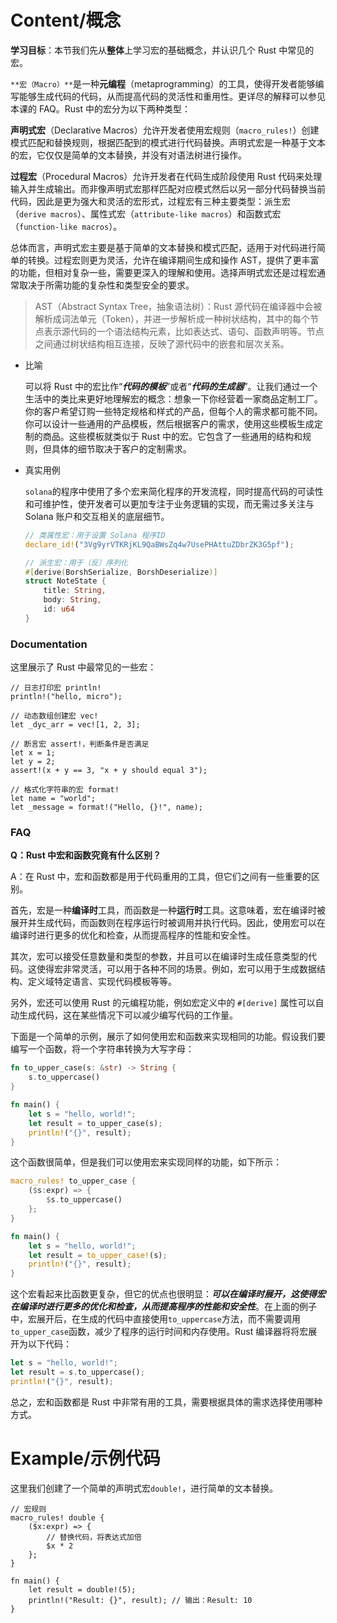 # Content/概念

**学习目标**：本节我们先从**整体**上学习宏的基础概念，并认识几个 Rust 中常见的宏。

`**宏（Macro）**`是一种**元编程**（metaprogramming）的工具，使得开发者能够编写能够生成代码的代码，从而提高代码的灵活性和重用性。更详尽的解释可以参见本课的 FAQ。Rust 中的宏分为以下两种类型：

**声明式宏**（Declarative Macros）允许开发者使用宏规则（`macro_rules!`）创建模式匹配和替换规则，根据匹配到的模式进行代码替换。声明式宏是一种基于文本的宏，它仅仅是简单的文本替换，并没有对语法树进行操作。

**过程宏**（Procedural Macros）允许开发者在代码生成阶段使用 Rust 代码来处理输入并生成输出。而非像声明式宏那样匹配对应模式然后以另一部分代码替换当前代码，因此是更为强大和灵活的宏形式，过程宏有三种主要类型：派生宏（`derive macros`）、属性式宏（`attribute-like macros`）和函数式宏（`function-like macros`）。

总体而言，声明式宏主要是基于简单的文本替换和模式匹配，适用于对代码进行简单的转换。过程宏则更为灵活，允许在编译期间生成和操作 AST，提供了更丰富的功能，但相对复杂一些，需要更深入的理解和使用。选择声明式宏还是过程宏通常取决于所需功能的复杂性和类型安全的要求。

> AST（Abstract Syntax Tree，抽象语法树）：Rust 源代码在编译器中会被解析成词法单元（Token），并进一步解析成一种树状结构，其中的每个节点表示源代码的一个语法结构元素，比如表达式、语句、函数声明等。节点之间通过树状结构相互连接，反映了源代码中的嵌套和层次关系。
> 

- 比喻
    
    可以将 Rust 中的宏比作“***代码的模板***”或者“***代码的生成器***”。让我们通过一个生活中的类比来更好地理解宏的概念：想象一下你经营着一家商品定制工厂。你的客户希望订购一些特定规格和样式的产品，但每个人的需求都可能不同。你可以设计一些通用的产品模板，然后根据客户的需求，使用这些模板生成定制的商品。这些模板就类似于 Rust 中的宏。它包含了一些通用的结构和规则，但具体的细节取决于客户的定制需求。
    
- 真实用例
    
    `solana`的程序中使用了多个宏来简化程序的开发流程，同时提高代码的可读性和可维护性，使开发者可以更加专注于业务逻辑的实现，而无需过多关注与 Solana 账户和交互相关的底层细节。
    
    ```rust
    // 类属性宏：用于设置 Solana 程序ID
    declare_id!("3Vg9yrVTKRjKL9QaBWsZq4w7UsePHAttuZDbrZK3G5pf");
    
    // 派生宏：用于（反）序列化
    #[derive(BorshSerialize, BorshDeserialize)]
    struct NoteState {
        title: String,
        body: String,
        id: u64
    }
    ```
    

### Documentation

这里展示了 Rust 中最常见的一些宏：

```solidity
// 日志打印宏 println!
println!("hello, micro");

// 动态数组创建宏 vec!
let _dyc_arr = vec![1, 2, 3];

// 断言宏 assert!，判断条件是否满足
let x = 1;
let y = 2;
assert!(x + y == 3, "x + y should equal 3");

// 格式化字符串的宏 format!
let name = "world";
let _message = format!("Hello, {}!", name);
```

### FAQ

**Q：Rust 中宏和函数究竟有什么区别？**

A：在 Rust 中，宏和函数都是用于代码重用的工具，但它们之间有一些重要的区别。

首先，宏是一种**编译时**工具，而函数是一种**运行时**工具。这意味着，宏在编译时被展开并生成代码，而函数则在程序运行时被调用并执行代码。因此，使用宏可以在编译时进行更多的优化和检查，从而提高程序的性能和安全性。

其次，宏可以接受任意数量和类型的参数，并且可以在编译时生成任意类型的代码。这使得宏非常灵活，可以用于各种不同的场景。例如，宏可以用于生成数据结构、定义域特定语言、实现代码模板等等。

另外，宏还可以使用 Rust 的元编程功能，例如宏定义中的 `#[derive]` 属性可以自动生成代码，这在某些情况下可以减少编写代码的工作量。

下面是一个简单的示例，展示了如何使用宏和函数来实现相同的功能。假设我们要编写一个函数，将一个字符串转换为大写字母：

```rust
fn to_upper_case(s: &str) -> String {
    s.to_uppercase()
}

fn main() {
    let s = "hello, world!";
    let result = to_upper_case(s);
    println!("{}", result);
}

```

这个函数很简单，但是我们可以使用宏来实现同样的功能，如下所示：

```rust
macro_rules! to_upper_case {
    ($s:expr) => {
        $s.to_uppercase()
    };
}

fn main() {
    let s = "hello, world!";
    let result = to_upper_case!(s);
    println!("{}", result);
}

```

这个宏看起来比函数更复杂，但它的优点也很明显：***可以在编译时展开，这使得宏在编译时进行更多的优化和检查，从而提高程序的性能和安全性***。在上面的例子中，宏展开后，在生成的代码中直接使用`to_uppercase`方法，而不需要调用`to_upper_case`函数，减少了程序的运行时间和内存使用。Rust 编译器将将宏展开为以下代码：

```rust
let s = "hello, world!";
let result = s.to_uppercase();
println!("{}", result);
```

总之，宏和函数都是 Rust 中非常有用的工具，需要根据具体的需求选择使用哪种方式。

# Example/示例代码

这里我们创建了一个简单的声明式宏`double!`，进行简单的文本替换。

```solidity
// 宏规则
macro_rules! double {
    ($x:expr) => {
		// 替换代码，将表达式加倍
        $x * 2
    };
}

fn main() {
    let result = double!(5);
    println!("Result: {}", result); // 输出：Result: 10
}
```